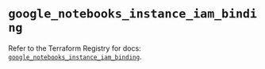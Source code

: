 # `google_notebooks_instance_iam_binding`

Refer to the Terraform Registry for docs: [`google_notebooks_instance_iam_binding`](https://registry.terraform.io/providers/hashicorp/google-beta/6.5.0/docs/resources/google_notebooks_instance_iam_binding).
